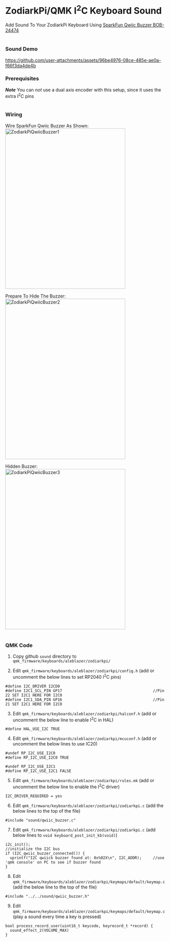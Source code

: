 # ZodiarkPi/QMK I<sup>2</sup>C Keyboard Sound
Add Sound To Your ZodiarkPi Keyboard Using [SparkFun Qwiic Buzzer BOB-24474](https://www.sparkfun.com/sparkfun-qwiic-buzzer.html)
<br><br>
### Sound Demo
https://github.com/user-attachments/assets/96be4976-08ce-485e-ae0a-f66f3da4de4b

### Prerequisites
***Note*** You can _not_ use a dual axis encoder with this setup, since it uses the extra I<sup>2</sup>C pins
<br><br>
### Wiring
Wire SparkFun Qwiic Buzzer As Shown:<br>
<img src="https://github.com/user-attachments/assets/e8fe0486-fe48-446f-a433-ebbc0ed86099" alt="ZodiarkPiQwiicBuzzer1" width="378" height="504">

Prepare To Hide The Buzzer:<br>
<img src="https://github.com/user-attachments/assets/f68df095-2718-4d6e-a544-9b7926785d68" alt="ZodiarkPiQwiicBuzzer2" width="378" height="504">

Hidden Buzzer:<br>
<img src="https://github.com/user-attachments/assets/a4206b62-00a4-41c0-b92e-fb1d38929b1d" alt="ZodiarkPiQwiicBuzzer3" width="378" height="504">
<br><br>
### QMK Code
1. Copy github ```sound``` directory to ```qmk_firmware/keyboards/aleblazer/zodiarkpi/```

2. Edit ```qmk_firmware/keyboards/aleblazer/zodiarkpi/config.h```      (add or uncomment the below lines to set RP2040 I<sup>2</sup>C pins)
```
#define I2C_DRIVER I2CD0
#define I2C1_SCL_PIN GP17                                        //Pin 22 SET I2C1 HERE FOR I2C0
#define I2C1_SDA_PIN GP16                                        //Pin 21 SET I2C1 HERE FOR I2C0
```

3. Edit ```qmk_firmware/keyboards/aleblazer/zodiarkpi/halconf.h```     (add or uncomment the below line to enable I<sup>2</sup>C in HAL)
```
#define HAL_USE_I2C TRUE
```

4. Edit ```qmk_firmware/keyboards/aleblazer/zodiarkpi/mcuconf.h```     (add or uncomment the below lines to use IC20)
```
#undef RP_I2C_USE_I2C0
#define RP_I2C_USE_I2C0 TRUE

#undef RP_I2C_USE_I2C1
#define RP_I2C_USE_I2C1 FALSE
```

5. Edit ```qmk_firmware/keyboards/aleblazer/zodiarkpi/rules.mk```      (add or uncomment the below line to enable the I<sup>2</sup>C driver)
```
I2C_DRIVER_REQUIRED = yes
```

6. Edit ```qmk_firmware/keyboards/aleblazer/zodiarkpi/zodiarkpi.c```   (add the below lines to the top of the file)
```
#include "sound/qwiic_buzzer.c"
```

7. Edit ```qmk_firmware/keyboards/aleblazer/zodiarkpi/zodiarkpi.c```   (add below lines to ```void keyboard_post_init_kb(void)```)
```
i2c_init();                                                      //initialize the I2C bus
if (I2C_qwiic_buzzer_connected()) {
  uprintf("I2C qwiick buzzer found at: 0x%02X\n", I2C_ADDR);     //use 'qmk console' on PC to see if buzzer found
}
```

8. Edit ```qmk_firmware/keyboards/aleblazer/zodiarkpi/keymaps/default/keymap.c``` (add the below line to the top of the file)
```
#include "../../sound/qwiic_buzzer.h"
```

9. Edit ```qmk_firmware/keyboards/aleblazer/zodiarkpi/keymaps/default/keymap.c``` (play a sound every time a key is pressed)
```
bool process_record_user(uint16_t keycode, keyrecord_t *record) {  
  sound_effect_2(VOLUME_MAX)
}
``` 
